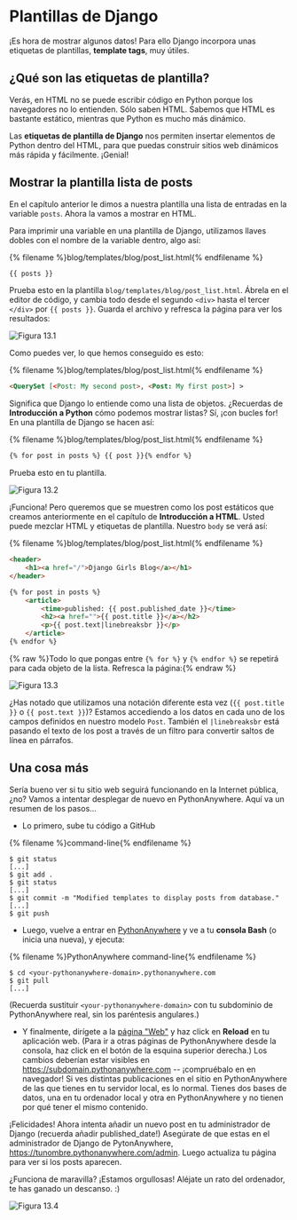# Plantillas de Django

¡Es hora de mostrar algunos datos! Para ello Django incorpora unas etiquetas de plantillas, **template tags**, muy útiles.

## ¿Qué son las etiquetas de plantilla?

Verás, en HTML no se puede escribir código en Python porque los navegadores no lo entienden. Sólo saben HTML. Sabemos que HTML es bastante estático, mientras que Python es mucho más dinámico.

Las **etiquetas de plantilla de Django** nos permiten insertar elementos de Python dentro del HTML, para que puedas construir sitios web dinámicos más rápida y fácilmente. ¡Genial!

## Mostrar la plantilla lista de posts

En el capítulo anterior le dimos a nuestra plantilla una lista de entradas en la variable `posts`. Ahora la vamos a mostrar en HTML.

Para imprimir una variable en una plantilla de Django, utilizamos llaves dobles con el nombre de la variable dentro, algo así:

{% filename %}blog/templates/blog/post_list.html{% endfilename %}

```html
{{ posts }}
```

Prueba esto en la plantilla `blog/templates/blog/post_list.html`. Ábrela en el editor de código, y cambia todo desde el segundo `<div>` hasta el tercer `</div>` por `{{ posts }}`. Guarda el archivo y refresca la página para ver los resultados:

![Figura 13.1](images/step1.png)

Como puedes ver, lo que hemos conseguido es esto:

{% filename %}blog/templates/blog/post_list.html{% endfilename %}

```html
<QuerySet [<Post: My second post>, <Post: My first post>] >
```

Significa que Django lo entiende como una lista de objetos. ¿Recuerdas de **Introducción a Python** cómo podemos mostrar listas? Sí, ¡con bucles for! En una plantilla de Django se hacen así:

{% filename %}blog/templates/blog/post_list.html{% endfilename %}

```html
{% for post in posts %} {{ post }}{% endfor %}
```

Prueba esto en tu plantilla.

![Figura 13.2](images/step2.png)

¡Funciona! Pero queremos que se muestren como los post estáticos que creamos anteriormente en el capítulo de **Introducción a HTML**. Usted puede mezclar HTML y etiquetas de plantilla. Nuestro `body` se verá así:

{% filename %}blog/templates/blog/post_list.html{% endfilename %}

```html
<header>
    <h1><a href="/">Django Girls Blog</a></h1>
</header>

{% for post in posts %}
    <article>
        <time>published: {{ post.published_date }}</time>
        <h2><a href="">{{ post.title }}</a></h2>
        <p>{{ post.text|linebreaksbr }}</p>
    </article>
{% endfor %}
```

{% raw %}Todo lo que pongas entre `{% for %}` y `{% endfor %}` se repetirá para cada objeto de la lista. Refresca la página:{% endraw %}

![Figura 13.3](images/step3.png)

¿Has notado que utilizamos una notación diferente esta vez (`{{ post.title }}` o `{{ post.text }}`)? Estamos accediendo a los datos en cada uno de los campos definidos en nuestro modelo `Post`. También el `|linebreaksbr` está pasando el texto de los post a través de un filtro para convertir saltos de línea en párrafos.

## Una cosa más

Sería bueno ver si tu sitio web seguirá funcionando en la Internet pública, ¿no? Vamos a intentar desplegar de nuevo en PythonAnywhere. Aquí va un resumen de los pasos…

* Lo primero, sube tu código a GitHub

{% filename %}command-line{% endfilename %}

    $ git status
    [...]
    $ git add .
    $ git status
    [...]
    $ git commit -m "Modified templates to display posts from database."
    [...]
    $ git push
    

* Luego, vuelve a entrar en [PythonAnywhere](https://www.pythonanywhere.com/consoles/) y ve a tu **consola Bash** (o inicia una nueva), y ejecuta:

{% filename %}PythonAnywhere command-line{% endfilename %}

    $ cd <your-pythonanywhere-domain>.pythonanywhere.com
    $ git pull
    [...]
    

(Recuerda sustituir `<your-pythonanywhere-domain>` con tu subdominio de PythonAnywhere real, sin los paréntesis angulares.)

* Y finalmente, dirígete a la [página "Web"](https://www.pythonanywhere.com/web_app_setup/) y haz click en **Reload** en tu aplicación web. (Para ir a otras páginas de PythonAnywhere desde la consola, haz click en el botón de la esquina superior derecha.) Los cambios deberían estar visibles en https://subdomain.pythonanywhere.com -- ¡compruébalo en en navegador! Si ves distintas publicaciones en el sitio en PythonAnywhere de las que tienes en tu servidor local, es lo normal. Tienes dos bases de datos, una en tu ordenador local y otra en PythonAnywhere y no tienen por qué tener el mismo contenido.

¡Felicidades! Ahora intenta añadir un nuevo post en tu administrador de Django (recuerda añadir published_date!) Asegúrate de que estas en el administrador de Django de PytonAnywhere, https://tunombre.pythonanywhere.com/admin. Luego actualiza tu página para ver si los posts aparecen.

¿Funciona de maravilla? ¡Estamos orgullosas! Aléjate un rato del ordenador, te has ganado un descanso. :)

![Figura 13.4](images/donut.png)